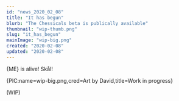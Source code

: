 ```yaml
---
id: "news_2020_02_08"
title: "It has begun"
blurb: "The Chessicals beta is publically available"
thumbnail: "wip-thumb.png"
slug: "it_has_begun"
mainImage: "wip-big.png"
created: "2020-02-08"
updated: "2020-02-08"
---
```


{ME} is alive! Skål!

{PIC:name=wip-big.png,cred=Art by David,title=Work in progress}

(WIP)
